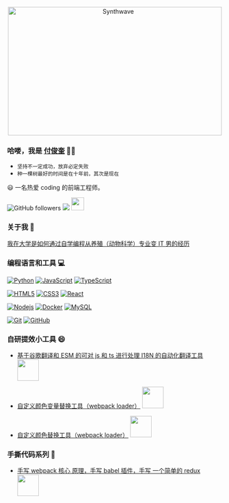 <p align="center"><img src="https://thumbs.gfycat.com/GoodnaturedFondGaur-size_restricted.gif" alt="Synthwave" height="300" width="500"></p>

### 哈喽，我是 [付俊奎]() 👨‍💻

- `坚持不一定成功，放弃必定失败`
- `种一棵树最好的时间是在十年前，其次是现在`

:smiley: 一名热爱 coding 的前端工程师。

![GitHub followers](https://img.shields.io/github/followers/fu1996?style=social) ![](https://visitor-badge.glitch.me/badge?page_id=fu1996.fu1996) <img src="https://media.giphy.com/media/dxn6fRlTIShoeBr69N/giphy.gif" width="30">

### 关于我 :eyes:

[我在大学是如何通过自学编程从养殖（动物科学）专业变 IT 男的经历](https://fu1996.github.io/)

### 编程语言和工具 :computer:

[![Python](https://img.shields.io/badge/-Python-black?style=flat&logo=python&link=https://github.com/hritik5102)](https://github.com/hritik5102) [![JavaScript](https://img.shields.io/badge/-JavaScript-black?style=flat&logo=javascript&link=https://github.com/hritik5102)](https://github.com/hritik5102) [![TypeScript](https://img.shields.io/badge/-TypeScript-007ACC?style=flat&logo=typescript&link=https://github.com/hritik5102)](https://github.com/hritik5102)

[![HTML5](https://img.shields.io/badge/-HTML5-E34F26?style=flat&logo=html5&logoColor=white&link=https://github.com/hritik5102)](https://github.com/hritik5102) [![CSS3](https://img.shields.io/badge/-CSS3-1572B6?style=flat&logo=css3&link=https://github.com/hritik5102)](https://github.com/hritik5102) [![React](https://img.shields.io/badge/-React-black?style=flat&logo=react&link=https://github.com/hritik5102)](https://github.com/hritik5102)

[![Nodejs](https://img.shields.io/badge/-Nodejs-black?style=flat&logo=Node.js&link=https://github.com/hritik5102)](https://github.com/hritik5102) [![Docker](https://img.shields.io/badge/-Docker-black?style=flat&logo=docker&link=https://github.com/hritik5102)](https://github.com/hritik5102) [![MySQL](https://img.shields.io/badge/-MySQL-black?style=flat&logo=mysql&link=https://github.com/hritik5102)](https://github.com/hritik5102)

[![Git](https://img.shields.io/badge/-Git-black?style=flat&logo=git&link=https://github.com/hritik5102)](https://github.com/hritik5102) [![GitHub](https://img.shields.io/badge/-GitHub-181717?style=flat&logo=github&link=https://github.com/hritik5102)](https://github.com/hritik5102)

### 自研提效小工具 😄

- [基于谷歌翻译和 ESM 的可对 js 和 ts 进行处理 I18N 的自动化翻译工具](https://github.com/fu1996/i18n-translate-tool) <img width="50px" src="https://img.shields.io/github/languages/count/fu1996/i18n-translate-tool" />

- [自定义颜色变量替换工具（webpack loader）](https://github.com/fu1996/var-color-replace-loader) <img width="50px" src="https://img.shields.io/github/languages/count/fu1996/var-color-replace-loader" />

- [自定义颜色替换工具（webpack loader）](https://github.com/fu1996/color-replace-loader) <img width="50px" src="https://img.shields.io/github/languages/count/fu1996/color-replace-loader" />

### 手撕代码系列 🤔

- [手写 webpack 核心 原理，手写 babel 插件，手写 一个简单的 redux](https://github.com/fu1996/write-it) <img width="50px" src="https://img.shields.io/github/languages/count/fu1996/write-it" />

<!--
**fu1996/fu1996** is a ✨ _special_ ✨ repository because its `README.md` (this file) appears on your GitHub profile.

Here are some ideas to get you started:

- 🔭 I’m currently working on ...
- 🌱 I’m currently learning ...
- 👯 I’m looking to collaborate on ...
- 🤔 I’m looking for help with ...
- 💬 Ask me about ...
- 📫 How to reach me: ...
- 😄 Pronouns: ...
- ⚡ Fun fact: ...
-->
